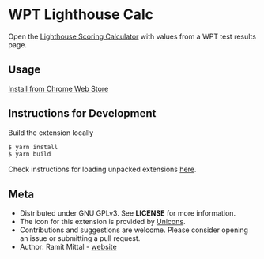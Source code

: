 # WPT Lighthouse Calc
Open the [Lighthouse Scoring Calculator](https://googlechrome.github.io/lighthouse/scorecalc/) with values from a WPT test results page.

## Usage
[Install from Chrome Web Store](https://chrome.google.com/webstore/detail/wpt-lighthouse-calc/jdgkljapgdgdkfbkoekdpjnbolgefdbb)

## Instructions for Development
Build the extension locally
```bash
$ yarn install
$ yarn build
```
Check instructions for loading unpacked extensions [here](https://developer.chrome.com/docs/extensions/mv3/getstarted/).

## Meta
* Distributed under GNU GPLv3. See **LICENSE** for more information.
* The icon for this extension is provided by [Unicons](https://iconscout.com/unicons).
* Contributions and suggestions are welcome. Please consider opening an issue or submitting a pull request.
* Author: Ramit Mittal - [website](https://www.ramitmittal.com)
